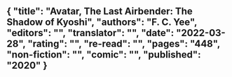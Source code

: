 {
 "title": "Avatar, The Last Airbender: The Shadow of Kyoshi",
 "authors": "F. C. Yee",
 "editors": "",
 "translator": "",
 "date": "2022-03-28",
 "rating": "",
 "re-read": "",
 "pages": "448",
 "non-fiction": "",
 "comic": "",
 "published": "2020"
}
---


